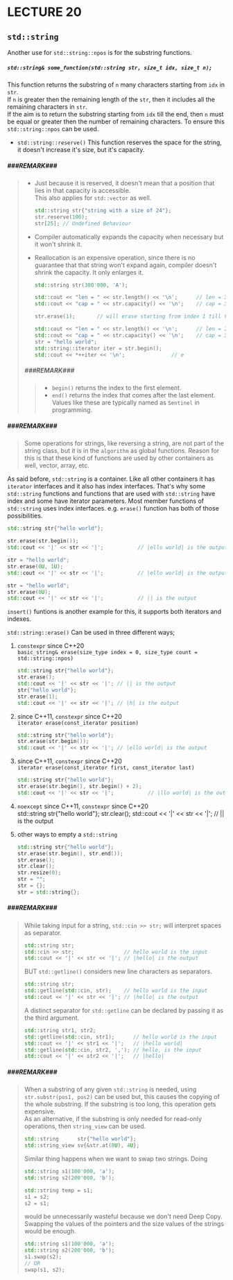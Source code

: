 # LECTURE 20
## `std::string`
Another use for `std::string::npos` is for the substring functions.<br>
##### `std::string& some_function(std::string str, size_t idx, size_t n);`<br>
This function returns the substring of `n` many characters starting from `idx` in `str`.<br>
If `n` is greater then the remaining length of the `str`, then it includes all the remaining characters in `str`.<br>
If the aim is to return the substring starting from `idx` till the end, then `n` must be equal or greater then the number of
remaining characters. To ensure this `std::string::npos` can be used.

- `std::string::reserve()`
    This function reserves the space for the string, it doesn't increase it's size, but it's capacity.
##### ###REMARK###
> - Just because it is reserved, it doesn't mean that a position that lies in that capacity is accessible.<br>
>   This also applies for `std::vector` as well.
>   ```cpp
>   std::string str{"string with a size of 24"};
>   str.reserve(100);
>   str[25]; // Undefined Behaviour
>   ```
>
> - Compiler automatically expands the capacity when necessary but it won't shrink it.
> - Reallocation is an expensive operation, since there is no guarantee that that string won't expand again, compiler doesn't
>   shrink the capacity. It only enlarges it.
>   ```cpp
>   std::string str(300'000, 'A');
>   
>   std::cout << "len = " << str.length() << '\n';      // len = 300000
>   std::cout << "cap = " << str.capacity() << '\n';    // cap = 300000
>   
>   str.erase(1);       // will erase starting from index 1 till the end.
>   
>   std::cout << "len = " << str.length() << '\n';      // len = 1
>   std::cout << "cap = " << str.capacity() << '\n';    // cap = 300000
>   str = "hello world";
>   std::string::iterator iter = str.begin();
>   std::cout << *++iter << '\n';               // e
>   ```
> ##### ###REMARK###
> > - `begin()` returns the index to the first element.
> > - `end()` returns the index that comes after the last element. Values like these are typically named as `Sentinel` in programming.

##### ###REMARK###
> Some operations for strings, like reversing a string, are not part of the string class, but it is in the `algorithm` as global
> functions. Reason for this is that these kind of functions are used by other containers as well, vector, array, etc.

As said before, `std::string` is a container. Like all other containers it has `iterator` interfaces and it also has index interfaces.
That's why some `std::string` functions and functions that are used with `std::string` have index and some have iterator
parameters. Most member functions of `std::string` uses index interfaces.
e.g. `erase()` function has both of those possibilities.
```cpp
std::string str{"hello world"};

str.erase(str.begin());
std::cout << '|' << str << '|';           // |ello world| is the output

str = "hello world";
str.erase(0U, 1U);          
std::cout << '|' << str << '|';           // |ello world| is the output

str = "hello world";
str.erase(0U);
std::cout << '|' << str << '|';           // || is the output
```
`insert()` funtions is another example for this, it supports both iterators and indexes.<br>


`std::string::erase()` Can be used in three different ways;
1. `constexpr` since C++20<br>
    `basic_string& erase(size_type index = 0, size_type count = std::string::npos)`<br>
    ```cpp
    std::string str{"hello world"};
    str.erase();
    std::cout << '|' << str << '|'; // || is the output
    str{"hello world"};
    str.erase(1);
    std::cout << '|' << str << '|'; // |h| is the output
    ```

2. since C++11, `constexpr` since C++20<br>
    `iterator erase(const_iterator position)`<br>
    ```cpp
    std::string str{"hello world"};
    str.erase(str.begin());
    std::cout << '|' << str << '|'; // |ello world| is the output
    ```

3. since C++11, `constexpr` since C++20<br>
    `iterator erase(const_iterator first, const_iterator last)`
    ```cpp
    std::string str{"hello world"};
    str.erase(str.begin(), str.begin() + 2);
    std::cout << '|' << str << '|';           // |llo world| is the output
    ```

4. `noexcept` since C++11, `constexpr` since C++20<br>
        std::string str{"hello world"};
        str.clear();
        std::cout << '|' << str << '|';           // || is the output

5. other ways to empty a `std::string`<br>
    ```cpp
    std::string str{"hello world"};
    str.erase(str.begin(), str.end());
    str.erase();
    str.clear();
    str.resize(0);
    str = "";
    str = {};
    str = std::string{};
    ```

##### ###REMARK###
> While taking input for a string, `std::cin >> str;` will interpret spaces as separator.
> ```cpp
> std::string str;
> std::cin >> str;                // hello world is the input
> std::cout << '|' << str << '|'; // |hello| is the output
> ```
>
> BUT `std::getline()` considers new line characters as separators.
> ```cpp
> std::string str;
> std::getline(std::cin, str);    // hello world is the input
> std::cout << '|' << str << '|'; // |hello| is the output
> ```
>
> A distinct separator for `std::getline` can be declared by passing it as the third argument.
> ```cpp
> std::string str1, str2;
> std::getline(std::cin, str1);      // hello world is the input
> std::cout << '|' << str1 << '|';   // |hello world|
> std::getline(std::cin, str2, ','); // hello, is the input
> std::cout << '|' << str2 << '|';   // |hello|
> ```

##### ###REMARK###
> When a substring of any given `std::string` is needed, using `str.substr(pos1, pos2)` can be used but, this causes the
> copying of the whole substring. If the substring is too long, this operation gets expensive.<br>
> As an alternative, if the substring is only needed for read-only operations, then `string_view` can be used.<br>
> ```cpp
> std::string      str{"hello world"};
> std::string_view sv{&str.at(0U), 4U};
> ```
> Similar thing happens when we want to swap two strings. Doing
> ```cpp
> std::string s1(100'000, 'a');
> std::string s2(200'000, 'b');
>
> std::string temp = s1;
> s1 = s2;
> s2 = s1;
> ```
> would be unnecessarily wasteful because we don't need Deep Copy. Swapping the values of the pointers and the size
> values of the strings would be enough.
> ```cpp
> std::string s1(100'000, 'a');
> std::string s2(200'000, 'b');
> s1.swap(s2);
> // OR
> swap(s1, s2);
